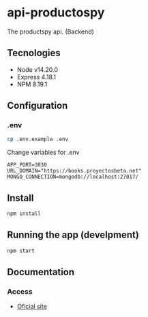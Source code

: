 # api-productospy

The productspy api. (Backend)

## Tecnologies

- Node v14.20.0
- Express 4.18.1
- NPM 8.19.1

## Configuration

### .env

```bash
cp .env.example .env
```

Change variables for .env

```
APP_PORT=3030
URL_DOMAIN="https://books.proyectosbeta.net"
MONGO_CONNECTION=mongodb://localhost:27017/
```

## Install

```bash
npm install
```

## Running the app (develpment)

```bash
npm start
```

## Documentation

### Access

- [Oficial site](http://localhost:3000/api/v1/docs)
